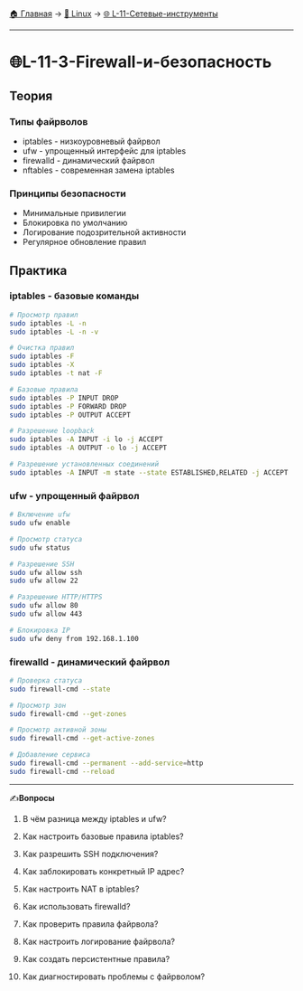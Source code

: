 [🏠 Главная](../../README.md) → [🐧 Linux](../../README.md#-linux) → [🌐 L-11-Сетевые-инструменты](../../README.md#-l-11-сетевые-инструменты)

---

# 🌐L-11-3-Firewall-и-безопасность

## Теория

### Типы файрволов
- iptables - низкоуровневый файрвол
- ufw - упрощенный интерфейс для iptables
- firewalld - динамический файрвол
- nftables - современная замена iptables

### Принципы безопасности
- Минимальные привилегии
- Блокировка по умолчанию
- Логирование подозрительной активности
- Регулярное обновление правил

## Практика

### iptables - базовые команды
```bash
# Просмотр правил
sudo iptables -L -n
sudo iptables -L -n -v

# Очистка правил
sudo iptables -F
sudo iptables -X
sudo iptables -t nat -F

# Базовые правила
sudo iptables -P INPUT DROP
sudo iptables -P FORWARD DROP
sudo iptables -P OUTPUT ACCEPT

# Разрешение loopback
sudo iptables -A INPUT -i lo -j ACCEPT
sudo iptables -A OUTPUT -o lo -j ACCEPT

# Разрешение установленных соединений
sudo iptables -A INPUT -m state --state ESTABLISHED,RELATED -j ACCEPT
```

### ufw - упрощенный файрвол
```bash
# Включение ufw
sudo ufw enable

# Просмотр статуса
sudo ufw status

# Разрешение SSH
sudo ufw allow ssh
sudo ufw allow 22

# Разрешение HTTP/HTTPS
sudo ufw allow 80
sudo ufw allow 443

# Блокировка IP
sudo ufw deny from 192.168.1.100
```

### firewalld - динамический файрвол
```bash
# Проверка статуса
sudo firewall-cmd --state

# Просмотр зон
sudo firewall-cmd --get-zones

# Просмотр активной зоны
sudo firewall-cmd --get-active-zones

# Добавление сервиса
sudo firewall-cmd --permanent --add-service=http
sudo firewall-cmd --reload
```

---

✍️**Вопросы**

1. В чём разница между iptables и ufw?

2. Как настроить базовые правила iptables?

3. Как разрешить SSH подключения?

4. Как заблокировать конкретный IP адрес?

5. Как настроить NAT в iptables?

6. Как использовать firewalld?

7. Как проверить правила файрвола?

8. Как настроить логирование файрвола?

9. Как создать персистентные правила?

10. Как диагностировать проблемы с файрволом?
